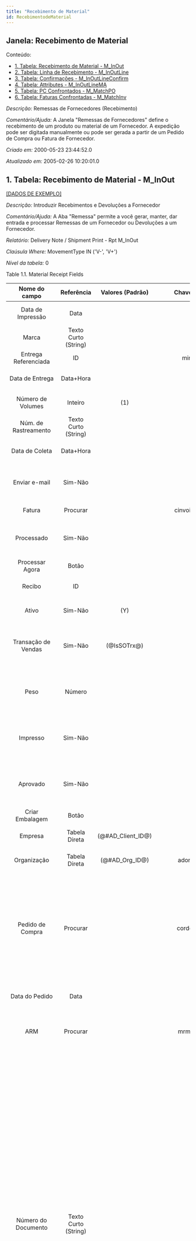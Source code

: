 ```yaml
---
title: "Recebimento de Material"
id: RecebimentodeMaterial
---
```

<div id="d190476e1" class="section chapter">

<div class="titlepage">

<div>

<div>

## Janela: Recebimento de Material

</div>

</div>

</div>

<div class="toc">

<div class="toc-title">

Conteúdo:

</div>

  - <span class="section">[1. Tabela: Recebimento de Material -
    M\_InOut](#d190476e22)</span>
  - <span class="section">[2. Tabela: Linha de Recebimento -
    M\_InOutLine](#d190476e998)</span>
  - <span class="section">[3. Tabela: Confirmações -
    M\_InOutLineConfirm](#d190476e1515)</span>
  - <span class="section">[4. Tabela: Attributes -
    M\_InOutLineMA](#d190476e1791)</span>
  - <span class="section">[5. Tabela: PC Confrontados -
    M\_MatchPO](#d190476e1948)</span>
  - <span class="section">[6. Tabela: Faturas Confrontadas -
    M\_MatchInv](#d190476e2235)</span>

</div>

<span class="emphasis">*Descrição:* </span> Remessas de Fornecedores
(Recebimento)

<span class="emphasis">*Comentário/Ajuda:* </span>A Janela "Remessas de
Fornecedores" define o recebimento de um produto ou material de um
Fornecedor. A expedição pode ser digitada manualmente ou pode ser gerada
a partir de um Pedido de Compra ou Fatura de Fornecedor.

<span class="emphasis"> *Criado em:* </span>2000-05-23 23:44:52.0

<span class="emphasis">*Atualizado em:* </span>2005-02-26 10:20:01.0

<div id="d190476e22" class="section section">

<div class="titlepage">

<div>

<div>

## 1. Tabela: Recebimento de Material - M\_InOut

</div>

</div>

</div>

[\[DADOS DE EXEMPLO\]](data/M_InOut_data)

<span class="emphasis">*Descrição:*</span> Introduzir Recebimentos e
Devoluções a Fornecedor

<span class="emphasis">*Comentário/Ajuda:* </span> A Aba "Remessa"
permite a você gerar, manter, dar entrada e processar Remessas de um
Fornecedor ou Devoluções a um Fornecedor.

<span class="emphasis"> *Relatório:* </span>Delivery Note / Shipment
Print - Rpt M\_InOut

<span class="emphasis">*Claúsula Where:*</span> MovementType IN ('V-',
'V+')

<span class="emphasis">*Nível da tabela:* </span>0

</div>

<div id="d190476e47" class="table">

<div class="table-title">

Table 1.1. Material Receipt
Fields

</div>

<div class="table-contents">

|            Nome do campo             |            Referência             |                                                                                                            Valores (Padrão)                                                                                                            |      Chave restritiva      |                                                                                        Regra de validação                                                                                        |                                      Descrição                                      |                                                                                                                                                                                                                                                                                                                                                        Comentário/Ajuda                                                                                                                                                                                                                                                                                                                                                         |
| :----------------------------------: | :-------------------------------: | :------------------------------------------------------------------------------------------------------------------------------------------------------------------------------------------------------------------------------------: | :------------------------: | :----------------------------------------------------------------------------------------------------------------------------------------------------------------------------------------------: | :---------------------------------------------------------------------------------: | :-----------------------------------------------------------------------------------------------------------------------------------------------------------------------------------------------------------------------------------------------------------------------------------------------------------------------------------------------------------------------------------------------------------------------------------------------------------------------------------------------------------------------------------------------------------------------------------------------------------------------------------------------------------------------------------------------------------------------------: |
|          Data de Impressão           |               Data                |                                                                                                                                                                                                                                        |                            |                                                                                                                                                                                                  |                           Date the document was printed.                            |                                                                                                                                                                                                                                                                                                                                         Indicates the Date that a document was printed.                                                                                                                                                                                                                                                                                                                                         |
|                Marca                 |       Texto Curto (String)        |                                                                                                                                                                                                                                        |                            |                                                                                                                                                                                                  |                                                                                     |                                                                                                                                                                                                                                                                                                                                                                                                                                                                                                                                                                                                                                                                                                                                 |
|         Entrega Referenciada         |                ID                 |                                                                                                                                                                                                                                        |        minout\_ref         |                                                                                                                                                                                                  |                                                                                     |                                                                                                                                                                                                                                                                                                                                                                                                                                                                                                                                                                                                                                                                                                                                 |
|           Data de Entrega            |             Data+Hora             |                                                                                                                                                                                                                                        |                            |                                                                                                                                                                                                  |                                 Shipment Date/Time                                  |                                                                                                                                                                                                                                                                                                                                             Actual Date/Time of Shipment (pick up)                                                                                                                                                                                                                                                                                                                                              |
|          Número de Volumes           |              Inteiro              |                                                                                                                  (1)                                                                                                                   |                            |                                                                                                                                                                                                  |                             Number of packages shipped                              |                                                                                                                                                                                                                                                                                                                                                                                                                                                                                                                                                                                                                                                                                                                                 |
|         Núm. de Rastreamento         |       Texto Curto (String)        |                                                                                                                                                                                                                                        |                            |                                                                                                                                                                                                  |                            Number to track the shipment                             |                                                                                                                                                                                                                                                                                                                                                                                                                                                                                                                                                                                                                                                                                                                                 |
|            Data de Coleta            |             Data+Hora             |                                                                                                                                                                                                                                        |                            |                                                                                                                                                                                                  |                         Date/Time when picked for Shipment                          |                                                                                                                                                                                                                                                                                                                                                                                                                                                                                                                                                                                                                                                                                                                                 |
|            Enviar e-mail             |              Sim-Não              |                                                                                                                                                                                                                                        |                            |                                                                                                                                                                                                  |                            Enable sending Document EMail                            |                                                                                                                                                                                                                                                                                                                             Send emails with document attached (e.g. Invoice, Delivery Note, etc.)                                                                                                                                                                                                                                                                                                                              |
|                Fatura                |             Procurar              |                                                                                                                                                                                                                                        |      cinvoice\_minout      |                                                                                                                                                                                                  |                                 Invoice Identifier                                  |                                                                                                                                                                                                                                                                                                                                                      The Invoice Document.                                                                                                                                                                                                                                                                                                                                                      |
|              Processado              |              Sim-Não              |                                                                                                                                                                                                                                        |                            |                                                                                                                                                                                                  |                           The document has been processed                           |                                                                                                                                                                                                                                                                                                                              The Processed checkbox indicates that a document has been processed.                                                                                                                                                                                                                                                                                                                               |
|           Processar Agora            |               Botão               |                                                                                                                                                                                                                                        |                            |                                                                                                                                                                                                  |                                                                                     |                                                                                                                                                                                                                                                                                                                                                                                                                                                                                                                                                                                                                                                                                                                                 |
|                Recibo                |                ID                 |                                                                                                                                                                                                                                        |                            |                                                                                                                                                                                                  |                             Material Shipment Document                              |                                                                                                                                                                                                                                                                                                                                                 The Material Shipment / Receipt                                                                                                                                                                                                                                                                                                                                                 |
|                Ativo                 |              Sim-Não              |                                                                                                                  (Y)                                                                                                                   |                            |                                                                                                                                                                                                  |                         (semelhante ao primeiro relatório)                          |                                                                                                                                                                                                                                                                                                                                                       (ver o mesmo acima)                                                                                                                                                                                                                                                                                                                                                       |
|         Transação de Vendas          |              Sim-Não              |                                                                                                              (@IsSOTrx@)                                                                                                               |                            |                                                                                                                                                                                                  |                             This is a Sales Transaction                             |                                                                                                                                                                                                                                                                                                                          The Sales Transaction checkbox indicates if this item is a Sales Transaction.                                                                                                                                                                                                                                                                                                                          |
|                 Peso                 |              Número               |                                                                                                                                                                                                                                        |                            |                                                                                                                                                                                                  |                                 Weight of a product                                 |                                                                                                                                                                                                                                                                                                                         The Weight indicates the weight of the product in the Weight UOM of the Client                                                                                                                                                                                                                                                                                                                          |
|               Impresso               |              Sim-Não              |                                                                                                                                                                                                                                        |                            |                                                                                                                                                                                                  |                    Indicates if this document / line is printed                     |                                                                                                                                                                                                                                                                                                                      The Printed checkbox indicates if this document or line will included when printing.                                                                                                                                                                                                                                                                                                                       |
|               Aprovado               |              Sim-Não              |                                                                                                                                                                                                                                        |                            |                                                                                                                                                                                                  |                    Indicates if this document requires approval                     |                                                                                                                                                                                                                                                                                                                 The Approved checkbox indicates if this document requires approval before it can be processed.                                                                                                                                                                                                                                                                                                                  |
|           Criar Embalagem            |               Botão               |                                                                                                                                                                                                                                        |                            |                                                                                                                                                                                                  |                                                                                     |                                                                                                                                                                                                                                                                                                                                                                                                                                                                                                                                                                                                                                                                                                                                 |
|               Empresa                |           Tabela Direta           |                                                                                                          (@\#AD\_Client\_ID@)                                                                                                          |                            |                                                                                AD\_Client.AD\_Client\_ID \< \> 0                                                                                 |                         (semelhante ao primeiro relatório)                          |                                                                                                                                                                                                                                                                                                                                                       (ver o mesmo acima)                                                                                                                                                                                                                                                                                                                                                       |
|             Organização              |           Tabela Direta           |                                                                                                           (@\#AD\_Org\_ID@)                                                                                                            |       adorg\_minout        |                                                                      AD\_Org.AD\_Org\_ID \< \> 0 AND AD\_Org.IsSummary='N'                                                                       |                         (semelhante ao primeiro relatório)                          |                                                                                                                                                                                                                                                                                                                                                       (ver o mesmo acima)                                                                                                                                                                                                                                                                                                                                                       |
|           Pedido de Compra           |             Procurar              |                                                                                                                                                                                                                                        |       corder\_minout       |                                                                             (IsSOTrx='@IsSOTrx@' AND DocStatus='CO')                                                                             |                                        Order                                        |                                                                                                                                                                                                                                                          The Order is a control document. The Order is complete when the quantity ordered is the same as the quantity shipped and invoiced. When you close an order, unshipped (backordered) quantities are cancelled.                                                                                                                                                                                                                                                          |
|            Data do Pedido            |               Data                |                                                                                                                                                                                                                                        |                            |                                                                                                                                                                                                  |                                    Date of Order                                    |                                                                                                                                                                                                                                                                                                                                             Indicates the Date an item was ordered.                                                                                                                                                                                                                                                                                                                                             |
|                 ARM                  |             Procurar              |                                                                                                                                                                                                                                        |        mrma\_minout        |                                                                             (IsSOTrx='@IsSOTrx@' AND DocStatus='CO')                                                                             |                            Return Material Authorization                            |                                                                                                                                                                                                                                                                                                                  A Return Material Authorization may be required to accept returns and to create Credit Memos                                                                                                                                                                                                                                                                                                                   |
|         Número do Documento          |       Texto Curto (String)        |                                                                                                                                                                                                                                        |                            |                                                                                                                                                                                                  |                      Document sequence number of the document                       | The document number is usually automatically generated by the system and determined by the document type of the document. If the document is not saved, the preliminary number is displayed in "\< \> ". If the document type of your document has no automatic document sequence defined, the field is empty if you create a new document. This is for documents which usually have an external number (like vendor invoice). If you leave the field empty, the system will generate a document number for you. The document sequence used for this fallback number is defined in the "Maintain Sequence" window with the name "DocumentNo\_\< TableName\> ", where TableName is the actual name of the table (e.g. C\_Order). |
|         Referência do Pedido         |       Texto Curto (String)        |                                                                                                                                                                                                                                        |                            |                                                                                                                                                                                                  | Transaction Reference Number (Sales Order, Purchase Order) of your Business Partner |                                                                                                                                                                                                                                    The business partner order reference is the order reference for this specific transaction; Often Purchase Order numbers are given to print on Invoices for easier reference. A standard number can be defined in the Business Partner (Customer) window.                                                                                                                                                                                                                                     |
|              Descrição               | Texto Médio (até 2000 caracteres) |                                                                                                                                                                                                                                        |                            |                                                                                                                                                                                                  |                      Optional short description of the record                       |                                                                                                                                                                                                                                                                                                                                           A description is limited to 255 characters.                                                                                                                                                                                                                                                                                                                                           |
|          Tipo de Documento           |              Tabela               |                                                                                                               C\_DocType                                                                                                               |      cdoctype\_minout      |                                                    C\_DocType.DocBaseType IN ('MMR', 'MMS') AND C\_DocType.AD\_Client\_ID=@\#AD\_Client\_ID@                                                     |                               Document type or rules                                |                                                                                                                                                                                                                                                                                                                               The Document Type determines document sequence and processing rules                                                                                                                                                                                                                                                                                                                               |
|         Data da Movimentação         |               Data                |                                                                                                               (@\#Date@)                                                                                                               |                            |                                                                                                                                                                                                  |                   Date a product was moved in or out of inventory                   |                                                                                                                                                                                                                                                                                       The Movement Date indicates the date that a product moved in or out of inventory. This is the result of a shipment, receipt or inventory movement.                                                                                                                                                                                                                                                                                        |
|            Data da Conta             |               Data                |                                                                                                               (@\#Date@)                                                                                                               |                            |                                                                                                                                                                                                  |                                   Accounting Date                                   |                                                                                                                                                                                                                                                                               The Accounting Date indicates the date to be used on the General Ledger account entries generated from this document. It is also used for any currency conversion.                                                                                                                                                                                                                                                                                |
|         Parceiro de Negócios         |             Procurar              |                                                                                                                                                                                                                                        |     cbpartner\_minout      |                                                                      C\_BPartner.IsActive='Y' AND C\_BPartner.IsSummary='N'                                                                      |                            Identifies a Business Partner                            |                                                                                                                                                                                                                                                                                                         A Business Partner is anyone with whom you transact. This can include Vendor, Customer, Employee or Salesperson                                                                                                                                                                                                                                                                                                         |
|       Localização do Parceiro        |           Tabela Direta           |                                                                                                                                                                                                                                        |    vbplocation\_minout     |                              C\_BPartner\_Location.C\_BPartner\_ID=@C\_BPartner\_ID@ AND C\_BPartner\_Location.IsShipTo='Y' AND C\_BPartner\_Location.IsActive='Y'                               |             Identifies the (ship to) address for this Business Partner              |                                                                                                                                                                                                                                                                                                                                The Partner address indicates the location of a Business Partner                                                                                                                                                                                                                                                                                                                                 |
|           Usuário/Contato            |           Tabela Direta           |                                                                                                                  (-1)                                                                                                                  |       aduser\_minout       |                                                                            AD\_User.C\_BPartner\_ID=@C\_BPartner\_ID@                                                                            |            User within the system - Internal or Business Partner Contact            |                                                                                                                                                                                                                                                                                                          The User identifies a unique user in the system. This could be an internal user or a business partner contact                                                                                                                                                                                                                                                                                                          |
|               Armazém                |           Tabela Direta           |                                                                                                                                                                                                                                        |     mwarehouse\_minout     |                                                                              M\_Warehouse.AD\_Org\_ID=@AD\_Org\_ID@                                                                              |                         Storage Warehouse and Service Point                         |                                                                                                                                                                                                                                                                                                                 The Warehouse identifies a unique Warehouse where products are stored or Services are provided.                                                                                                                                                                                                                                                                                                                 |
|              Prioridade              |               Lista               |                                                                                             Urgente Alta Média Baixa Menor Importância (5)                                                                                             |                            |                                                                                                                                                                                                  |                               Priority of a document                                |                                                                                                                                                                                                                                                                                                                           The Priority indicates the importance (high, medium, low) of this document                                                                                                                                                                                                                                                                                                                            |
|            Via de Entrega            |               Lista               |                                                                                                   Entrega Retirar Transportadora (P)                                                                                                   |                            |                                                                                                                                                                                                  |                           How the order will be delivered                           |                                                                                                                                                                                                                                                                                                      The Delivery Via indicates how the products should be delivered. For example, will the order be picked up or shipped.                                                                                                                                                                                                                                                                                                      |
|            Transportadora            |              Tabela               |                                                                                                               M\_Shipper                                                                                                               |      mshipper\_minout      |                                                                                                                                                                                                  |                        Method or manner of product delivery                         |                                                                                                                                                                                                                                                                                                                                     The Shipper indicates the method of delivering product                                                                                                                                                                                                                                                                                                                                      |
|         Agente da Companhia          |              Tabela               |                                                                                                          AD\_User - SalesRep                                                                                                           |     aduser\_sr\_minout     |                                                                                                                                                                                                  |                        Sales Representative or Company Agent                        |                                                                                                                                                                                                                                                                                                         The Sales Representative indicates the Sales Rep for this Region. Any Sales Rep must be a valid internal user.                                                                                                                                                                                                                                                                                                          |
|           Regra de Entrega           |               Lista               |                                                                          Disponibilidade Forçar Linha Completa Manual Pedido Completo Após o recebimento (A)                                                                           |                            |                                                                                                                                                                                                  |                           Defines the timing of Delivery                            |                                                                                                                                                                                                                                                            The Delivery Rule indicates when an order should be delivered. For example should the order be delivered when the entire order is complete, when a line is complete or as the products become available.                                                                                                                                                                                                                                                             |
|       Regra de Custo de Frete        |               Lista               |                                                                                     Calculado Freight excluded Preço fixo Frete incluso Linha (I)                                                                                      |                            |                                                                                                                                                                                                  |                             Method for charging Freight                             |                                                                                                                                                                                                                                                                                                                           The Freight Cost Rule indicates the method used when charging for freight.                                                                                                                                                                                                                                                                                                                            |
|            Valor do Frete            |               Valor               |                                                                                                                                                                                                                                        |                            |                                                                                                                                                                                                  |                                   Freight Amount                                    |                                                                                                                                                                                                                                                                                                                      The Freight Amount indicates the amount charged for Freight in the document currency.                                                                                                                                                                                                                                                                                                                      |
|              Finalidade              |             Procurar              |                                                                                                               C\_Charge                                                                                                                |      ccharge\_minout       |                                                                                                                                                                                                  |                             Additional document charges                             |                                                                                                                                                                                                                                                                                                                             The Charge indicates a type of Charge (Handling, Shipping, Restocking)                                                                                                                                                                                                                                                                                                                              |
|           Valor da Despesa           |               Valor               |                                                                                                                                                                                                                                        |                            |                                                                                                                                                                                                  |                                    Charge Amount                                    |                                                                                                                                                                                                                                                                                                                                The Charge Amount indicates the amount for an additional charge.                                                                                                                                                                                                                                                                                                                                 |
|     Entrega direta ao consumidor     |              Sim-Não              |                                                                                                                  (N)                                                                                                                   |                            |                                                                                                                                                                                                  |          Drop Shipments are sent from the Vendor directly to the Customer           |                                                                                                                                                                                                                                                                        Drop Shipments do not cause any Inventory reservations or movements as the Shipment is from the Vendor's inventory. The Shipment of the Vendor to the Customer must be confirmed.                                                                                                                                                                                                                                                                        |
|    Parceiro de Expedição Liberado    |             Procurar              |                                                                                                           C\_BPartner (Trx)                                                                                                            |  dropshipbpartner\_minout  |                                                                                                                                                                                                  |                             Business Partner to ship to                             |                                                                                                                                                                                                                                                                                                                                        If empty the business partner will be shipped to.                                                                                                                                                                                                                                                                                                                                        |
| Localização para Liberar a Expedição |              Tabela               |                                                                                                          C\_BPartner Location                                                                                                          |  dropshiplocation\_minout  |                                              C\_BPartner\_Location.C\_BPartner\_ID=@DropShip\_BPartner\_ID@ AND C\_BPartner\_Location.IsShipTo='Y'                                               |                      Business Partner Location for shipping to                      |                                                                                                                                                                                                                                                                                                                                                                                                                                                                                                                                                                                                                                                                                                                                 |
|      Contato Liberar Expedição       |              Tabela               |                                                                                                                AD\_User                                                                                                                |    dropshipuser\_minout    |                                                                        AD\_User.C\_BPartner\_ID=@DropShip\_BPartner\_ID@                                                                         |                     Business Partner Contact for drop shipment                      |                                                                                                                                                                                                                                                                                                                                                                                                                                                                                                                                                                                                                                                                                                                                 |
|       Criar linhas a partir de       |               Botão               |                                                                                                                                                                                                                                        |                            |                                                                                                                                                                                                  |   Process which will generate a new document lines based on an existing document    |                                                                                                                                                                                                                                                                                                      The Create From process will create a new document based on information in an existing document selected by the user.                                                                                                                                                                                                                                                                                                      |
|   Gerar Fatura a partir do Recibo    |               Botão               |                                                                                                                                                                                                                                        |                            |                                                                                                                                                                                                  |                                     Generate To                                     |                                                                                                                                                                                                                                                                                                                                                                                                                                                                                                                                                                                                                                                                                                                                 |
|               Projeto                |           Tabela Direta           |                                                                                                                                                                                                                                        |      cproject\_minout      | C\_Project.Processed='N' AND C\_Project.IsSummary='N' AND (C\_Project.C\_BPartner\_ID IS NULL OR C\_Project.C\_BPartner\_ID=@C\_BPartner\_ID@ OR C\_Project.C\_BPartnerSR\_ID=@C\_BPartner\_ID@) |                                  Financial Project                                  |                                                                                                                                                                                                                                                                                                                           A Project allows you to track and control internal or external activities.                                                                                                                                                                                                                                                                                                                            |
|              Atividade               |           Tabela Direta           |                                                                                                                                                                                                                                        |     cactivity\_minout      |                                                                                                                                                                                                  |                                  Business Activity                                  |                                                                                                                                                                                                                                                                                                                     Activities indicate tasks that are performed and used to utilize Activity based Costing                                                                                                                                                                                                                                                                                                                     |
|               Campanha               |           Tabela Direta           |                                                                                                                                                                                                                                        |     ccampaign\_minout      |                                                                                                                                                                                                  |                                 Marketing Campaign                                  |                                                                                                                                                                                                                                                                              The Campaign defines a unique marketing program. Projects can be associated with a pre defined Marketing Campaign. You can then report based on a specific Campaign.                                                                                                                                                                                                                                                                               |
|    Organização de Transação (Trx)    |              Tabela               |                                                                                                             AD\_Org (Trx)                                                                                                              |      adorgtrx\_minout      |                                                                                                                                                                                                  |                        Performing or initiating organization                        |                                                                                                                                                                                                                                   The organization which performs or initiates this transaction (for another organization). The owning Organization may not be the transaction organization in a service bureau environment, with centralized services, and inter-organization transactions.                                                                                                                                                                                                                                    |
|           Centro de Custo            |              Tabela               |                                                                                                          Account\_ID - User1                                                                                                           | celementvalueuser1\_minout |                                                                                                                                                                                                  |                            User defined list element \#1                            |                                                                                                                                                                                                                                                                                                          The user defined element displays the optional elements that have been defined for this account combination.                                                                                                                                                                                                                                                                                                           |
|          Centro de Custo 2           |              Tabela               |                                                                                                          Account\_ID - User2                                                                                                           | celementvalueuser2\_minout |                                                                                                                                                                                                  |                            User defined list element \#2                            |                                                                                                                                                                                                                                                                                                          The user defined element displays the optional elements that have been defined for this account combination.                                                                                                                                                                                                                                                                                                           |
|         Tipo de Movimentação         |               Lista               | Saldo Inicial Entrega para Cliente Devolução de cliente Saída de Estoque Entrada de Estoque Movimento de Movimento para Produção - Produção + Devoluções a Fornecedor Recebimentos de Fornecedor Ordem de Serviço - Ordem de Serviço + |                            |                                                                                                                                                                                                  |                           Method of moving the inventory                            |                                                                                                                                                                                                                                                                                                                         The Movement Type indicates the type of movement (in, out, to production, etc)                                                                                                                                                                                                                                                                                                                          |
|          Criar Confirmação           |               Botão               |                                                                                                                                                                                                                                        |                            |                                                                                                                                                                                                  |                                                                                     |                                                                                                                                                                                                                                                                                                                                                                                                                                                                                                                                                                                                                                                                                                                                 |
|             Em Trânsito              |              Sim-Não              |                                                                                                                                                                                                                                        |                            |                                                                                                                                                                                                  |                               Movement is in transit                                |                                                                                                                                                                                                                                                                                                            Material Movement is in transit - shipped, but not received. The transaction is completed, if confirmed.                                                                                                                                                                                                                                                                                                             |
|         Data do Recebimento          |               Data                |                                                                                                                                                                                                                                        |                            |                                                                                                                                                                                                  |                             Date a product was received                             |                                                                                                                                                                                                                                                                                                                                 The Date Received indicates the date that product was received.                                                                                                                                                                                                                                                                                                                                 |
|         Estado do Documento          |               Lista               |                                         Desconhecido Aprovado Fechado Completado Esboçado Inválido Em Progresso Não Aprovado Estornado Anulado Aguardando Confirmação Esperando pagamento (DR)                                         |                            |                                                                                                                                                                                                  |                         The current status of the document                          |                                                                                                                                                                                                                                                                                          The Document Status indicates the status of a document at this time. If you want to change the document status, use the Document Action field                                                                                                                                                                                                                                                                                          |
|         Processar Expedição          |               Botão               |                                                                                                         \_Document Action(CO)                                                                                                          |                            |                                                                                                                                                                                                  |                         The targeted status of the document                         |                                                                                                                                                                                                                                                                                                                   You find the current status in the Document Status field. The options are listed in a popup                                                                                                                                                                                                                                                                                                                   |
|              Em Disputa              |              Sim-Não              |                                                                                                                                                                                                                                        |                            |                                                                                                                                                                                                  |                               Document is in dispute                                |                                                                                                                                                                                                                                                                                                                                   The document is in dispute. Use Requests to track details.                                                                                                                                                                                                                                                                                                                                    |
|               Lançado                |               Botão               |                                                                                                            \_Posted Status                                                                                                             |                            |                                                                                                                                                                                                  |                                   Posting status                                    |                                                                                                                                                                                                                                                                                                                   The Posted field indicates the status of the Generation of General Ledger Accounting Lines                                                                                                                                                                                                                                                                                                                    |
|        Numero NF do Vendedor         |       Texto Curto (String)        |                                                                                                                                                                                                                                        |                            |                                                                                                                                                                                                  |                              Number of the Customer NF                              |                                                                                                                                                                                                                                                                                                                                                    Number of the Customer NF                                                                                                                                                                                                                                                                                                                                                    |
|             M\_InOut\_UU             |       Texto Curto (String)        |                                                                                                                                                                                                                                        |                            |                                                                                                                                                                                                  |                                                                                     |                                                                                                                                                                                                                                                                                                                                                                                                                                                                                                                                                                                                                                                                                                                                 |

</div>

</div>

  

<div id="d190476e998" class="section section">

<div class="titlepage">

<div>

<div>

## 2. Tabela: Linha de Recebimento - M\_InOutLine

</div>

</div>

</div>

[\[DADOS DE EXEMPLO\]](data/M_InOutLine_data)

<span class="emphasis">*Descrição:*</span> Linha de Remessa

<span class="emphasis">*Comentário/Ajuda:* </span> A Aba "Linha de
Remessa" define os itens individuais em uma Remessa.

<span class="emphasis">*Lógica de somente leitura:*</span> @Processed@=Y

<span class="emphasis">*Nível da tabela:* </span>1

</div>

<div id="d190476e1019" class="table">

<div class="table-title">

Table 1.2. Receipt Line
Fields

</div>

<div class="table-contents">

|           Nome do campo            |            Referência             |                                           Valores (Padrão)                                            |        Chave restritiva        |                                                                                                                                                                                                                                                                                                                                                                                                                                                                                                                                                                                                                                                            Regra de validação                                                                                                                                                                                                                                                                                                                                                                                                                                                                                                                                                                                                                                                            |                        Descrição                         |                                                                                                                      Comentário/Ajuda                                                                                                                      |
| :--------------------------------: | :-------------------------------: | :---------------------------------------------------------------------------------------------------: | :----------------------------: | :--------------------------------------------------------------------------------------------------------------------------------------------------------------------------------------------------------------------------------------------------------------------------------------------------------------------------------------------------------------------------------------------------------------------------------------------------------------------------------------------------------------------------------------------------------------------------------------------------------------------------------------------------------------------------------------------------------------------------------------------------------------------------------------------------------------------------------------------------------------------------------------------------------------------------------------------------------------------------------------------------------------------------------------------------------------------------------------------------------------------------------------------------------------------------------------------------------------------------------------------------------------------------------------------------------------------------------------: | :------------------------------------------------------: | :--------------------------------------------------------------------------------------------------------------------------------------------------------------------------------------------------------------------------------------------------------: |
|   Linha de Remessa Referenciada    |                ID                 |                                                                                                       |        minoutline\_ref         |                                                                                                                                                                                                                                                                                                                                                                                                                                                                                                                                                                                                                                                                                                                                                                                                                                                                                                                                                                                                                                                                                                                                                                                                                                                                                                                                          |                                                          |                                                                                                                                                                                                                                                            |
|               Ativo                |              Sim-Não              |                                                  (Y)                                                  |                                |                                                                                                                                                                                                                                                                                                                                                                                                                                                                                                                                                                                                                                                                                                                                                                                                                                                                                                                                                                                                                                                                                                                                                                                                                                                                                                                                          |            (semelhante ao primeiro relatório)            |                                                                                                                    (ver o mesmo acima)                                                                                                                     |
|      Faturado (Nota Emitida)       |              Sim-Não              |                                                                                                       |                                |                                                                                                                                                                                                                                                                                                                                                                                                                                                                                                                                                                                                                                                                                                                                                                                                                                                                                                                                                                                                                                                                                                                                                                                                                                                                                                                                          |                    Is this invoiced?                     |                                                                                                             If selected, invoices are created                                                                                                              |
|         Somente Descrição          |              Sim-Não              |                                                  (N)                                                  |                                |                                                                                                                                                                                                                                                                                                                                                                                                                                                                                                                                                                                                                                                                                                                                                                                                                                                                                                                                                                                                                                                                                                                                                                                                                                                                                                                                          | if true, the line is just description and no transaction |       If a line is Description Only, e.g. Product Inventory is not corrected. No accounting transactions are created and the amount or totals are not included in the document. This for including descriptive detail lines, e.g. for an Work Order.       |
|        Linha de Recebimento        |                ID                 |                                                                                                       |                                |                                                                                                                                                                                                                                                                                                                                                                                                                                                                                                                                                                                                                                                                                                                                                                                                                                                                                                                                                                                                                                                                                                                                                                                                                                                                                                                                          |           Line on Shipment or Receipt document           |                                                                                      The Shipment/Receipt Line indicates a unique line in a Shipment/Receipt document                                                                                      |
|             Processado             |              Sim-Não              |                                                                                                       |                                |                                                                                                                                                                                                                                                                                                                                                                                                                                                                                                                                                                                                                                                                                                                                                                                                                                                                                                                                                                                                                                                                                                                                                                                                                                                                                                                                          |             The document has been processed              |                                                                                            The Processed checkbox indicates that a document has been processed.                                                                                            |
|              Empresa               |           Tabela Direta           |                                          (@AD\_Client\_ID@)                                           |                                |                                                                                                                                                                                                                                                                                                                                                                                                                                                                                                                                                                                                                                                    AD\_Client.AD\_Client\_ID \< \> 0                                                                                                                                                                                                                                                                                                                                                                                                                                                                                                                                                                                                                                                     |            (semelhante ao primeiro relatório)            |                                                                                                                    (ver o mesmo acima)                                                                                                                     |
|            Organização             |           Tabela Direta           |                                            (@AD\_Org\_ID@)                                            |       adorg\_minoutline        |                                                                                                                                                                                                                                                                                                                                                                                                                                                                                                                                                                                                                                          AD\_Org.AD\_Org\_ID \< \> 0 AND AD\_Org.IsSummary='N'                                                                                                                                                                                                                                                                                                                                                                                                                                                                                                                                                                                                                                           |            (semelhante ao primeiro relatório)            |                                                                                                                    (ver o mesmo acima)                                                                                                                     |
|               Recibo               |             Procurar              |                                                                                                       |       minout\_minoutline       |                                                                                                                                                                                                                                                                                                                                                                                                                                                                                                                                                                                                                                                                                                                                                                                                                                                                                                                                                                                                                                                                                                                                                                                                                                                                                                                                          |                Material Shipment Document                |                                                                                                              The Material Shipment / Receipt                                                                                                               |
|     Linha de Pedido de Compra      |           Tabela Direta           |                                                                                                       |       corderline\_minout       |                                                                                                                                                                                                                                                                                                                                                                                                                                                                                                                                                                                                                                                 C\_OrderLine.C\_Order\_ID=@C\_Order\_ID@                                                                                                                                                                                                                                                                                                                                                                                                                                                                                                                                                                                                                                                 |                     Sales Order Line                     |                                                                                            The Sales Order Line is a unique identifier for a line in an order.                                                                                             |
|             Linha Núm.             |              Inteiro              | (@SQL=SELECT NVL(MAX(Line),0)+10 AS DefaultValue FROM M\_InOutLine WHERE M\_InOut\_ID=@M\_InOut\_ID@) |                                |                                                                                                                                                                                                                                                                                                                                                                                                                                                                                                                                                                                                                                                                                                                                                                                                                                                                                                                                                                                                                                                                                                                                                                                                                                                                                                                                          |              Unique line for this document               |                                                                      Indicates the unique line for a document. It will also control the display order of the lines within a document.                                                                      |
|              Produto               |             Procurar              |                                                                                                       |      mproduct\_minoutline      |                                                                                                                                                                                                                                                                                                                                                                                                                                                                                                                                                 M\_Product.IsSummary='N' AND M\_Product.IsActive='Y' AND (M\_Product.Discontinued = 'N' OR (M\_Product.Discontinued = 'Y' AND M\_Product.DiscontinuedAt \> SYSDATE)) <span class="emphasis">*ReadOnly Logic*</span>: @C\_Charge\_ID@\!0                                                                                                                                                                                                                                                                                                                                                                                                                                                                                                                                                  |                  Product, Service, Item                  |                                                                                         Identifies an item which is either purchased or sold in this organization.                                                                                         |
| Instância do Conjunto de Atributos |        Atributo de Produto        |                                                                                                       |    mattrsetinst\_minoutline    |                                                                                                                                                                                                                                                                                                                                                                                                                                                                                                                                                                                                                                                                                                                                                                                                                                                                                                                                                                                                                                                                                                                                                                                                                                                                                                                                          |              Product Attribute Set Instance              |                                                                      The values of the actual Product Attribute Instances. The product level attributes are defined on Product level.                                                                      |
|            Localizador             |         Locator (Armazém)         |                                          (@M\_Locator\_ID@)                                           |      mlocator\_minoutline      |                                                                                                                                                                                                                                                                                                                                                                                                                                                                                                                                                                                                                                              M\_Locator.M\_Warehouse\_ID=@M\_Warehouse\_ID@                                                                                                                                                                                                                                                                                                                                                                                                                                                                                                                                                                                                                                              |                    Warehouse Locator                     |                                                                                              The Locator indicates where in a Warehouse a product is located.                                                                                              |
|             Finalidade             |             Procurar              |                                               C\_Charge                                               |      ccharge\_minoutline       |                                                                                                                                                                                                                                                                                                                                                                                                                (C\_Charge.C\_Charge\_ID IN ( SELECT c.C\_Charge\_ID FROM C\_Charge c JOIN C\_ChargeType ct ON (ct.C\_ChargeType\_ID = c.C\_ChargeType\_ID) JOIN C\_ChargeType\_Doctype ctd ON (ctd.C\_ChargeType\_ID = ct.C\_ChargeType\_ID) JOIN C\_DocType dt ON (dt.C\_DocType\_ID =ctd.C\_DocType\_ID) WHERE ctd.C\_DocType\_ID = @C\_DocType\_ID@ ) OR (SELECT COUNT(\*) FROM C\_ChargeType\_DocType WHERE AD\_Client\_ID=@AD\_Client\_ID@) = 0) <span class="emphasis">*ReadOnly Logic*</span>: @M\_Product\_ID@\!0                                                                                                                                                                                                                                                                                                                                                                                                                |               Additional document charges                |                                                                                           The Charge indicates a type of Charge (Handling, Shipping, Restocking)                                                                                           |
|             Descrição              | Texto Médio (até 2000 caracteres) |                                                                                                       |                                |                                                                                                                                                                                                                                                                                                                                                                                                                                                                                                                                                                                                                                                                                                                                                                                                                                                                                                                                                                                                                                                                                                                                                                                                                                                                                                                                          |         Optional short description of the record         |                                                                                                        A description is limited to 255 characters.                                                                                                         |
|             Quantidade             |            Quantidade             |                                                  (1)                                                  |                                |                                                                                                                                                                                                                                                                                                                                                                                                                                                                                                                                                                                                                                                                                                                                                                                                                                                                                                                                                                                                                                                                                                                                                                                                                                                                                                                                          |    The Quantity Entered is based on the selected UoM     |                                                                                               The Quantity Entered is converted to base product UoM quantity                                                                                               |
|                UDM                 |           Tabela Direta           |                                           (@\#C\_UOM\_ID@)                                            |        cuom\_minoutline        | ( EXISTS ( /\* UOM is a default UOM and no product selected \*/ SELECT \* FROM C\_UOM uu WHERE C\_UOM.C\_UOM\_ID=uu.C\_UOM\_ID AND IsActive ='Y' AND IsDefault='Y' AND @M\_Product\_ID@=0 ) OR EXISTS ( /\* UOM is the products UOM \*/ SELECT \* FROM M\_Product p WHERE C\_UOM.C\_UOM\_ID=p.C\_UOM\_ID AND @M\_Product\_ID@=p.M\_Product\_ID ) OR EXISTS ( /\* For the products UOM there is a conversion that is explicitly bound to the product \*/ SELECT \* FROM M\_Product p INNER JOIN C\_UOM\_Conversion c ON (p.C\_UOM\_ID=c.C\_UOM\_ID AND p.M\_PRODUCT\_ID=c.M\_Product\_ID AND c.IsActive ='Y' ) WHERE C\_UOM.C\_UOM\_ID=c.C\_UOM\_TO\_ID AND @M\_Product\_ID@=p.M\_Product\_ID ) OR EXISTS ( /\* For the products UOM there is a conversion that is not bound to any product explicitly \*/ SELECT \* FROM M\_Product p INNER JOIN C\_UOM\_Conversion c ON (p.C\_UOM\_ID=c.C\_UOM\_ID AND c.M\_Product\_ID IS NULL AND c.IsActive ='Y' ) WHERE C\_UOM.C\_UOM\_ID=c.C\_UOM\_TO\_ID AND @M\_Product\_ID@=p.M\_Product\_ID AND NOT EXISTS ( SELECT \* FROM M\_Product p1 INNER JOIN C\_UOM\_Conversion c1 ON (p1.C\_UOM\_ID=c1.C\_UOM\_ID AND p1.M\_PRODUCT\_ID=c1.M\_Product\_ID AND c1.IsActive ='N' ) WHERE c.C\_UOM\_ID=c1.C\_UOM\_ID AND c.C\_UOM\_TO\_ID=c1.C\_UOM\_TO\_ID AND p1.M\_Product\_ID=@M\_Product\_ID@ ) ) ) |                     Unit of Measure                      |                                                                                                   The UOM defines a unique non monetary Unit of Measure                                                                                                    |
|       Quantidade Movimentada       |            Quantidade             |                                                  (1)                                                  |                                |                                                                                                                                                                                                                                                                                                                                                                                                                                                                                                                                                                                                                                                                                                                                                                                                                                                                                                                                                                                                                                                                                                                                                                                                                                                                                                                                          |               Quantity of a product moved.               |                                                                                       The Movement Quantity indicates the quantity of a product that has been moved.                                                                                       |
|        Quantidade Coletada         |            Quantidade             |                                                                                                       |                                |                                                                                                                                                                                                                                                                                                                                                                                                                                                                                                                                                                                                                                                                                                                                                                                                                                                                                                                                                                                                                                                                                                                                                                                                                                                                                                                                          |                                                          |                                                                                                                                                                                                                                                            |
|          Quantidade Alvo           |            Quantidade             |                                                                                                       |                                |                                                                                                                                                                                                                                                                                                                                                                                                                                                                                                                                                                                                                                                                                                                                                                                                                                                                                                                                                                                                                                                                                                                                                                                                                                                                                                                                          |                 Target Movement Quantity                 |                                                                                                        The Quantity which should have been received                                                                                                        |
|       Quantidade Confirmada        |            Quantidade             |                                                                                                       |                                |                                                                                                                                                                                                                                                                                                                                                                                                                                                                                                                                                                                                                                                                                                                                                                                                                                                                                                                                                                                                                                                                                                                                                                                                                                                                                                                                          |           Confirmation of a received quantity            |                                                                                                            Confirmation of a received quantity                                                                                                             |
|        Quantidade Sucateada        |            Quantidade             |                                                  (0)                                                  |                                |                                                                                                                                                                                                                                                                                                                                                                                                                                                                                                                                                                                                                                                                                                                                                                                                                                                                                                                                                                                                                                                                                                                                                                                                                                                                                                                                          |          The Quantity scrapped due to QA issues          |                                                                                                                                                                                                                                                            |
|              Projeto               |           Tabela Direta           |                                                                                                       |      cproject\_minoutline      |                                                                                                                                                                                                                                                                                                                                                                                                                                                                                                                                                                     C\_Project.Processed='N' AND C\_Project.IsSummary='N' AND (C\_Project.C\_BPartner\_ID IS NULL OR C\_Project.C\_BPartner\_ID=@C\_BPartner\_ID@ OR C\_Project.C\_BPartnerSR\_ID=@C\_BPartner\_ID@)                                                                                                                                                                                                                                                                                                                                                                                                                                                                                                                                                                     |                    Financial Project                     |                                                                                         A Project allows you to track and control internal or external activities.                                                                                         |
|             Atividade              |           Tabela Direta           |                                                                                                       |     cactivity\_minoutline      |                                                                                                                                                                                                                                                                                                                                                                                                                                                                                                                                                                                                                                          C\_Activity.IsActive='Y' AND C\_Activity.IsSummary='N'                                                                                                                                                                                                                                                                                                                                                                                                                                                                                                                                                                                                                                          |                    Business Activity                     |                                                                                  Activities indicate tasks that are performed and used to utilize Activity based Costing                                                                                   |
|          Fase de Projeto           |           Tabela Direta           |                                                                                                       |  c\_projectphase\_minoutline   |                                                                                                                                                                                                                                                                                                                                                                                                                                                                                                                                                                                                                                                     C\_Project\_ID=@C\_Project\_ID@                                                                                                                                                                                                                                                                                                                                                                                                                                                                                                                                                                                                                                                      |                    Phase of a Project                    |                                                                                                                                                                                                                                                            |
|         Tarefa de Projeto          |           Tabela Direta           |                                                                                                       |    cprojecttask\_minoutline    |                                                                                                                                                                                                                                                                                                                                                                                                                                                                                                                                                                                                                                                C\_ProjectPhase\_ID=@C\_ProjectPhase\_ID@                                                                                                                                                                                                                                                                                                                                                                                                                                                                                                                                                                                                                                                 |              Actual Project Task in a Phase              |                                                                                               A Project Task in a Project Phase represents the actual work.                                                                                                |
|              Campanha              |           Tabela Direta           |                                                                                                       |     ccampaign\_minoutline      |                                                                                                                                                                                                                                                                                                                                                                                                                                                                                                                                                                                                                                          C\_Campaign.IsActive='Y' AND C\_Campaign.IsSummary='N'                                                                                                                                                                                                                                                                                                                                                                                                                                                                                                                                                                                                                                          |                    Marketing Campaign                    |                                            The Campaign defines a unique marketing program. Projects can be associated with a pre defined Marketing Campaign. You can then report based on a specific Campaign.                                            |
|   Organização de Transação (Trx)   |              Tabela               |                                             AD\_Org (Trx)                                             |      adorgtrx\_minoutline      |                                                                                                                                                                                                                                                                                                                                                                                                                                                                                                                                                                                                                                                                                                                                                                                                                                                                                                                                                                                                                                                                                                                                                                                                                                                                                                                                          |          Performing or initiating organization           | The organization which performs or initiates this transaction (for another organization). The owning Organization may not be the transaction organization in a service bureau environment, with centralized services, and inter-organization transactions. |
|          Centro de Custo           |              Tabela               |                                          Account\_ID - User1                                          | celemenrvalueuser1\_minoutline |                                                                                                                                                                                                                                                                                                                                                                                                                                                                                                                                                                                                                                                                                                                                                                                                                                                                                                                                                                                                                                                                                                                                                                                                                                                                                                                                          |              User defined list element \#1               |                                                                        The user defined element displays the optional elements that have been defined for this account combination.                                                                        |
|         Centro de Custo 2          |              Tabela               |                                          Account\_ID - User2                                          | celemenrvalueuser2\_minoutline |                                                                                                                                                                                                                                                                                                                                                                                                                                                                                                                                                                                                                                                                                                                                                                                                                                                                                                                                                                                                                                                                                                                                                                                                                                                                                                                                          |              User defined list element \#2               |                                                                        The user defined element displays the optional elements that have been defined for this account combination.                                                                        |
|          M\_InOutLine\_UU          |       Texto Curto (String)        |                                                                                                       |                                |                                                                                                                                                                                                                                                                                                                                                                                                                                                                                                                                                                                                                                                                                                                                                                                                                                                                                                                                                                                                                                                                                                                                                                                                                                                                                                                                          |                                                          |                                                                                                                                                                                                                                                            |

</div>

</div>

  

<div id="d190476e1515" class="section section">

<div class="titlepage">

<div>

<div>

## 3. Tabela: Confirmações - M\_InOutLineConfirm

</div>

</div>

</div>

[\[DADOS DE EXEMPLO\]](data/M_InOutLineConfirm_data)

<span class="emphasis">*Descrição:*</span> Confirmações Opcionais de
Linhas de Recebimentos

<span class="emphasis">*Comentário/Ajuda:* </span> As quantidades estão
na Unidade de Medida de armazenagem\!

<span class="emphasis">*Coluna linkada:* </span> Shipment/Receipt Line

<span class="emphasis">*Nível da tabela:* </span>2

</div>

<div id="d190476e1536" class="table">

<div class="table-title">

Table 1.3. Confirmations
Fields

</div>

<div class="table-contents">

|               Nome do campo               |      Referência      |  Valores (Padrão)  |        Chave restritiva         |                  Regra de validação                   |                   Descrição                    |                                            Comentário/Ajuda                                            |
| :---------------------------------------: | :------------------: | :----------------: | :-----------------------------: | :---------------------------------------------------: | :--------------------------------------------: | :----------------------------------------------------------------------------------------------------: |
|                Processado                 |       Sim-Não        |                    |                                 |                                                       |        The document has been processed         |                  The Processed checkbox indicates that a document has been processed.                  |
|                   Ativo                   |       Sim-Não        |        (Y)         |                                 |                                                       |       (semelhante ao primeiro relatório)       |                                          (ver o mesmo acima)                                           |
|          Linha de Estoque Físico          |       Procurar       |                    | minventoryline\_minoutlineconfi |                                                       |      Unique line in an Inventory document      | The Physical Inventory Line indicates the inventory document line (if applicable) for this transaction |
|              Linha de Fatura              |       Procurar       |                    | cinvoiceline\_minoutlineconfirm |                                                       |              Invoice Detail Line               |                   The Invoice Line uniquely identifies a single line of an Invoice.                    |
|                  Empresa                  |    Tabela Direta     | (@AD\_Client\_ID@) |                                 |           AD\_Client.AD\_Client\_ID \< \> 0           |       (semelhante ao primeiro relatório)       |                                          (ver o mesmo acima)                                           |
|                Organização                |    Tabela Direta     |  (@AD\_Org\_ID@)   |                                 | AD\_Org.AD\_Org\_ID \< \> 0 AND AD\_Org.IsSummary='N' |       (semelhante ao primeiro relatório)       |                                          (ver o mesmo acima)                                           |
|           Linha de Recebimento            |       Procurar       |                    |    minoutline\_minoutconfirm    |                                                       |      Line on Shipment or Receipt document      |            The Shipment/Receipt Line indicates a unique line in a Shipment/Receipt document            |
|     Confirmação de Envio/Recebimento      |    Tabela Direta     |                    |  minoutconfirm\_minoutlineconf  |                                                       |   Material Shipment or Receipt Confirmation    |                Confirmation of Shipment or Receipt - Created from the Shipment/Receipt                 |
| Linha de Confirmação de Envio/Recebimento |          ID          |                    |                                 |                                                       | Material Shipment or Receipt Confirmation Line |                                          Confirmation details                                          |
|             Núm. Confirmação              | Texto Curto (String) |                    |                                 |                                                       |              Confirmation Number               |                                                                                                        |
|              Quantidade Alvo              |      Quantidade      |                    |                                 |                                                       |            Target Movement Quantity            |                              The Quantity which should have been received                              |
|           Quantidade Confirmada           |      Quantidade      |                    |                                 |                                                       |      Confirmation of a received quantity       |                                  Confirmation of a received quantity                                   |
|                 Diferença                 |      Quantidade      |                    |                                 |                                                       |              Difference Quantity               |                                                                                                        |
|           Quantidade Sucateada            |      Quantidade      |                    |                                 |                                                       |     The Quantity scrapped due to QA issues     |                                                                                                        |
|                 Descrição                 | Texto Curto (String) |                    |                                 |                                                       |    Optional short description of the record    |                              A description is limited to 255 characters.                               |
|          M\_InOutLineConfirm\_UU          | Texto Curto (String) |                    |                                 |                                                       |                                                |                                                                                                        |

</div>

</div>

  

<div id="d190476e1791" class="section section">

<div class="titlepage">

<div>

<div>

## 4. Tabela: Attributes - M\_InOutLineMA

</div>

</div>

</div>

[\[DADOS DE EXEMPLO\]](data/M_InOutLineMA_data)

<span class="emphasis">*Descrição:*</span> Product Instance Attribute
Material Allocation

<span class="emphasis">*Nível da tabela:* </span>2

</div>

<div id="d190476e1804" class="table">

<div class="table-title">

Table 1.4. Attributes
Fields

</div>

<div class="table-contents">

|           Nome do campo            |     Referência      | Valores (Padrão) |     Chave restritiva     |                Regra de validação                |                  Descrição                  |                                                 Comentário/Ajuda                                                 |
| :--------------------------------: | :-----------------: | :--------------: | :----------------------: | :----------------------------------------------: | :-----------------------------------------: | :--------------------------------------------------------------------------------------------------------------: |
|               Ativo                |       Sim-Não       |       (Y)        |                          |                                                  |     (semelhante ao primeiro relatório)      |                                               (ver o mesmo acima)                                                |
|              Empresa               |    Tabela Direta    |                  |                          |        AD\_Client.AD\_Client\_ID \< \> 0         |     (semelhante ao primeiro relatório)      |                                               (ver o mesmo acima)                                                |
|            Organização             |    Tabela Direta    | (@AD\_Org\_ID@)  |                          | (AD\_Org.IsSummary='N' OR AD\_Org.AD\_Org\_ID=0) |     (semelhante ao primeiro relatório)      |                                               (ver o mesmo acima)                                                |
|        Linha de Recebimento        |      Procurar       |                  | minoutline\_minoutlinema |                                                  |    Line on Shipment or Receipt document     |                 The Shipment/Receipt Line indicates a unique line in a Shipment/Receipt document                 |
| Instância do Conjunto de Atributos | Atributo de Produto |                  |    masi\_minourlinema    |                                                  |       Product Attribute Set Instance        | The values of the actual Product Attribute Instances. The product level attributes are defined on Product level. |
|       Quantidade Movimentada       |     Quantidade      |       (1)        |                          |                                                  |        Quantity of a product moved.         |                  The Movement Quantity indicates the quantity of a product that has been moved.                  |
|   Data da Política de Materiais    |        Data         |                  |                          |                                                  | Time used for LIFO and FIFO Material Policy |                     This field is used to record time used for LIFO and FIFO material policy                     |
|       Gerado Automáticamente       |       Sim-Não       |       (N)        |                          |                                                  |                                             |                                       Record is Auto Generated by System.                                        |

</div>

</div>

  

<div id="d190476e1948" class="section section">

<div class="titlepage">

<div>

<div>

## 5. Tabela: PC Confrontados - M\_MatchPO

</div>

</div>

</div>

[\[DADOS DE EXEMPLO\]](data/M_MatchPO_data)

<span class="emphasis">*Descrição:*</span> Linhas de Pedidos de Compras
confrontadas a esta Linha de Recebimento de Material

<span class="emphasis">*Coluna linkada:* </span> Shipment/Receipt Line

<span class="emphasis">*Nível da tabela:* </span>2

</div>

<div id="d190476e1965" class="table">

<div class="table-title">

Table 1.5. Matched POs
Fields

</div>

<div class="table-contents">

|           Nome do campo            |      Referência      |   Valores (Padrão)   |        Chave restritiva         |                                                                          Regra de validação                                                                          |                      Descrição                       |                                                                                                                                                                                                                                                                                                                                                        Comentário/Ajuda                                                                                                                                                                                                                                                                                                                                                         |
| :--------------------------------: | :------------------: | :------------------: | :-----------------------------: | :------------------------------------------------------------------------------------------------------------------------------------------------------------------: | :--------------------------------------------------: | :-----------------------------------------------------------------------------------------------------------------------------------------------------------------------------------------------------------------------------------------------------------------------------------------------------------------------------------------------------------------------------------------------------------------------------------------------------------------------------------------------------------------------------------------------------------------------------------------------------------------------------------------------------------------------------------------------------------------------------: |
|  Confrontar PC (Pedido de Compra)  |          ID          |                      |                                 |                                                                                                                                                                      | Match Purchase Order to Shipment/Receipt and Invoice |                                                                                                                                                                                                                                                                                   The matching record is usually created automatically. If price matching is enabled on business partner group level, the matching might have to be approved.                                                                                                                                                                                                                                                                                   |
|               Ativo                |       Sim-Não        |         (Y)          |                                 |                                                                                                                                                                      |          (semelhante ao primeiro relatório)          |                                                                                                                                                                                                                                                                                                                                                       (ver o mesmo acima)                                                                                                                                                                                                                                                                                                                                                       |
|              Excluir               |        Botão         |                      |                                 |                                                                                                                                                                      |                                                      |                                                                                                                                                                                                                                                                                                                                                                                                                                                                                                                                                                                                                                                                                                                                 |
|             Processado             |       Sim-Não        |                      |                                 |                                                                                                                                                                      |           The document has been processed            |                                                                                                                                                                                                                                                                                                                              The Processed checkbox indicates that a document has been processed.                                                                                                                                                                                                                                                                                                                               |
|           Data da Conta            |         Data         |                      |                                 |                                                                                                                                                                      |                   Accounting Date                    |                                                                                                                                                                                                                                                                               The Accounting Date indicates the date to be used on the General Ledger account entries generated from this document. It is also used for any currency conversion.                                                                                                                                                                                                                                                                                |
|              Empresa               |    Tabela Direta     | (@\#AD\_Client\_ID@) |                                 |                                                                  AD\_Client.AD\_Client\_ID \< \> 0                                                                   |          (semelhante ao primeiro relatório)          |                                                                                                                                                                                                                                                                                                                                                       (ver o mesmo acima)                                                                                                                                                                                                                                                                                                                                                       |
|            Organização             |    Tabela Direta     |  (@\#AD\_Org\_ID@)   |                                 |                                                           (AD\_Org.IsSummary='N' OR AD\_Org.AD\_Org\_ID=0)                                                           |          (semelhante ao primeiro relatório)          |                                                                                                                                                                                                                                                                                                                                                       (ver o mesmo acima)                                                                                                                                                                                                                                                                                                                                                       |
|        Linha de Recebimento        |       Procurar       |                      |      minoutline\_mmatchpo       |                                                                                                                                                                      |         Line on Shipment or Receipt document         |                                                                                                                                                                                                                                                                                                                        The Shipment/Receipt Line indicates a unique line in a Shipment/Receipt document                                                                                                                                                                                                                                                                                                                         |
|        Número do Documento         | Texto Curto (String) |                      |                                 |                                                                                                                                                                      |       Document sequence number of the document       | The document number is usually automatically generated by the system and determined by the document type of the document. If the document is not saved, the preliminary number is displayed in "\< \> ". If the document type of your document has no automatic document sequence defined, the field is empty if you create a new document. This is for documents which usually have an external number (like vendor invoice). If you leave the field empty, the system will generate a document number for you. The document sequence used for this fallback number is defined in the "Maintain Sequence" window with the name "DocumentNo\_\< TableName\> ", where TableName is the actual name of the table (e.g. C\_Order). |
|         Data da Transação          |         Data         |                      |                                 |                                                                                                                                                                      |                   Transaction Date                   |                                                                                                                                                                                                                                                                                                                                   The Transaction Date indicates the date of the transaction.                                                                                                                                                                                                                                                                                                                                   |
|     Linha de Pedido de Compra      |       Procurar       |                      |      corderline\_mmatchpo       |                                                                                                                                                                      |                   Sales Order Line                   |                                                                                                                                                                                                                                                                                                                               The Sales Order Line is a unique identifier for a line in an order.                                                                                                                                                                                                                                                                                                                               |
|          Linha de Fatura           |       Procurar       |                      |     cinvoiceline\_mmatchpo      |                                                                                                                                                                      |                 Invoice Detail Line                  |                                                                                                                                                                                                                                                                                                                                The Invoice Line uniquely identifies a single line of an Invoice.                                                                                                                                                                                                                                                                                                                                |
|              Produto               |       Procurar       |                      |       mproduct\_mmatchpo        | M\_Product.IsSummary='N' AND M\_Product.IsActive='Y' AND (M\_Product.Discontinued = 'N' OR (M\_Product.Discontinued = 'Y' AND M\_Product.DiscontinuedAt \> SYSDATE)) |                Product, Service, Item                |                                                                                                                                                                                                                                                                                                                           Identifies an item which is either purchased or sold in this organization.                                                                                                                                                                                                                                                                                                                            |
| Instância do Conjunto de Atributos | Atributo de Produto  |                      | mattributesetinstance\_mmatchpo |                                                                                                                                                                      |            Product Attribute Set Instance            |                                                                                                                                                                                                                                                                                                        The values of the actual Product Attribute Instances. The product level attributes are defined on Product level.                                                                                                                                                                                                                                                                                                         |
|             Quantidade             |      Quantidade      |                      |                                 |                                                                                                                                                                      |                       Quantity                       |                                                                                                                                                                                                                                                                                                                       The Quantity indicates the number of a specific product or item for this document.                                                                                                                                                                                                                                                                                                                        |
|              Lançado               |        Botão         |   \_Posted Status    |                                 |                                                                                                                                                                      |                    Posting status                    |                                                                                                                                                                                                                                                                                                                   The Posted field indicates the status of the Generation of General Ledger Accounting Lines                                                                                                                                                                                                                                                                                                                    |
|           M\_MatchPO\_UU           | Texto Curto (String) |                      |                                 |                                                                                                                                                                      |                                                      |                                                                                                                                                                                                                                                                                                                                                                                                                                                                                                                                                                                                                                                                                                                                 |

</div>

</div>

  

<div id="d190476e2235" class="section section">

<div class="titlepage">

<div>

<div>

## 6. Tabela: Faturas Confrontadas - M\_MatchInv

</div>

</div>

</div>

[\[DADOS DE EXEMPLO\]](data/M_MatchInv_data)

<span class="emphasis">*Descrição:*</span> Linhas de Faturas
confrontadas a esta Linha de Recebimento de Material

<span class="emphasis">*Coluna linkada:* </span> Shipment/Receipt Line

<span class="emphasis">*Nível da tabela:* </span>2

</div>

<div id="d190476e2252" class="table">

<div class="table-title">

Table 1.6. Matched Invoices
Fields

</div>

<div class="table-contents">

|           Nome do campo            |      Referência      |   Valores (Padrão)   |        Chave restritiva         |                                                                          Regra de validação                                                                          |                Descrição                 |                                                                                                                                                                                                                                                                                                                                                        Comentário/Ajuda                                                                                                                                                                                                                                                                                                                                                         |
| :--------------------------------: | :------------------: | :------------------: | :-----------------------------: | :------------------------------------------------------------------------------------------------------------------------------------------------------------------: | :--------------------------------------: | :-----------------------------------------------------------------------------------------------------------------------------------------------------------------------------------------------------------------------------------------------------------------------------------------------------------------------------------------------------------------------------------------------------------------------------------------------------------------------------------------------------------------------------------------------------------------------------------------------------------------------------------------------------------------------------------------------------------------------------: |
|         Confrontar Fatura          |          ID          |                      |                                 |                                                                                                                                                                      |    Match Shipment/Receipt to Invoice     |                                                                                                                                                                                                                                                                                                                                                                                                                                                                                                                                                                                                                                                                                                                                 |
|               Ativo                |       Sim-Não        |         (Y)          |                                 |                                                                                                                                                                      |    (semelhante ao primeiro relatório)    |                                                                                                                                                                                                                                                                                                                                                       (ver o mesmo acima)                                                                                                                                                                                                                                                                                                                                                       |
|              Excluir               |        Botão         |                      |                                 |                                                                                                                                                                      |                                          |                                                                                                                                                                                                                                                                                                                                                                                                                                                                                                                                                                                                                                                                                                                                 |
|             Processado             |       Sim-Não        |                      |                                 |                                                                                                                                                                      |     The document has been processed      |                                                                                                                                                                                                                                                                                                                              The Processed checkbox indicates that a document has been processed.                                                                                                                                                                                                                                                                                                                               |
|           Data da Conta            |         Data         |                      |                                 |                                                                                                                                                                      |             Accounting Date              |                                                                                                                                                                                                                                                                               The Accounting Date indicates the date to be used on the General Ledger account entries generated from this document. It is also used for any currency conversion.                                                                                                                                                                                                                                                                                |
|              Empresa               |    Tabela Direta     | (@\#AD\_Client\_ID@) |                                 |                                                                  AD\_Client.AD\_Client\_ID \< \> 0                                                                   |    (semelhante ao primeiro relatório)    |                                                                                                                                                                                                                                                                                                                                                       (ver o mesmo acima)                                                                                                                                                                                                                                                                                                                                                       |
|            Organização             |    Tabela Direta     |  (@\#AD\_Org\_ID@)   |                                 |                                                           (AD\_Org.IsSummary='N' OR AD\_Org.AD\_Org\_ID=0)                                                           |    (semelhante ao primeiro relatório)    |                                                                                                                                                                                                                                                                                                                                                       (ver o mesmo acima)                                                                                                                                                                                                                                                                                                                                                       |
|        Linha de Recebimento        |       Procurar       |                      |      minoutline\_mmatchinv      |                                                                                                                                                                      |   Line on Shipment or Receipt document   |                                                                                                                                                                                                                                                                                                                        The Shipment/Receipt Line indicates a unique line in a Shipment/Receipt document                                                                                                                                                                                                                                                                                                                         |
|        Número do Documento         | Texto Curto (String) |                      |                                 |                                                                                                                                                                      | Document sequence number of the document | The document number is usually automatically generated by the system and determined by the document type of the document. If the document is not saved, the preliminary number is displayed in "\< \> ". If the document type of your document has no automatic document sequence defined, the field is empty if you create a new document. This is for documents which usually have an external number (like vendor invoice). If you leave the field empty, the system will generate a document number for you. The document sequence used for this fallback number is defined in the "Maintain Sequence" window with the name "DocumentNo\_\< TableName\> ", where TableName is the actual name of the table (e.g. C\_Order). |
|         Data da Transação          |         Data         |                      |                                 |                                                                                                                                                                      |             Transaction Date             |                                                                                                                                                                                                                                                                                                                                   The Transaction Date indicates the date of the transaction.                                                                                                                                                                                                                                                                                                                                   |
|          Linha de Fatura           |       Procurar       |                      |     convoiceline\_mmatchinv     |                                                                                                                                                                      |           Invoice Detail Line            |                                                                                                                                                                                                                                                                                                                                The Invoice Line uniquely identifies a single line of an Invoice.                                                                                                                                                                                                                                                                                                                                |
|              Produto               |       Procurar       |                      |       mproduct\_mmatchinv       | M\_Product.IsSummary='N' AND M\_Product.IsActive='Y' AND (M\_Product.Discontinued = 'N' OR (M\_Product.Discontinued = 'Y' AND M\_Product.DiscontinuedAt \> SYSDATE)) |          Product, Service, Item          |                                                                                                                                                                                                                                                                                                                           Identifies an item which is either purchased or sold in this organization.                                                                                                                                                                                                                                                                                                                            |
| Instância do Conjunto de Atributos | Atributo de Produto  |                      | mattributesetinstance\_mmatchin |                                                                                                                                                                      |      Product Attribute Set Instance      |                                                                                                                                                                                                                                                                                                        The values of the actual Product Attribute Instances. The product level attributes are defined on Product level.                                                                                                                                                                                                                                                                                                         |
|             Quantidade             |      Quantidade      |                      |                                 |                                                                                                                                                                      |                 Quantity                 |                                                                                                                                                                                                                                                                                                                       The Quantity indicates the number of a specific product or item for this document.                                                                                                                                                                                                                                                                                                                        |
|              Lançado               |        Botão         |   \_Posted Status    |                                 |                                                                                                                                                                      |              Posting status              |                                                                                                                                                                                                                                                                                                                   The Posted field indicates the status of the Generation of General Ledger Accounting Lines                                                                                                                                                                                                                                                                                                                    |
|          M\_MatchInv\_UU           | Texto Curto (String) |                      |                                 |                                                                                                                                                                      |                                          |                                                                                                                                                                                                                                                                                                                                                                                                                                                                                                                                                                                                                                                                                                                                 |

</div>

</div>

  

</div>
